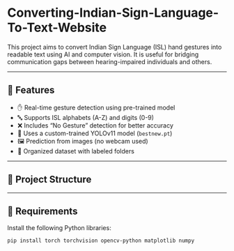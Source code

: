 # Converting-Indian-Sign-Language-To-Text-Website
This project aims to convert Indian Sign Language (ISL) hand gestures into readable text using AI and computer vision. It is useful for bridging communication gaps between hearing-impaired individuals and others.

---

## 📌 Features

- ✋ Real-time gesture detection using pre-trained model
- 🔤 Supports ISL alphabets (A-Z) and digits (0-9)
- ❌ Includes “No Gesture” detection for better accuracy
- 🧠 Uses a custom-trained YOLOv11 model (`bestnew.pt`)
- 🖼️ Prediction from images (no webcam used)
- 📁 Organized dataset with labeled folders

---

## 📁 Project Structure

---

## 🔧 Requirements

Install the following Python libraries:

```bash
pip install torch torchvision opencv-python matplotlib numpy
